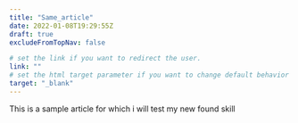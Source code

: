 ```yaml
---
title: "Same_article"
date: 2022-01-08T19:29:55Z
draft: true
excludeFromTopNav: false

# set the link if you want to redirect the user.
link: ""
# set the html target parameter if you want to change default behavior
target: "_blank"
---
```

This is a sample article for which i will test my new found skill